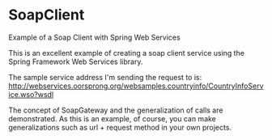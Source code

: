 # SoapClient
Example of a Soap Client with Spring Web Services

This is an excellent example of creating a soap client service using the Spring Framework Web Services library.

The sample service address I'm sending the request to is: http://webservices.oorsprong.org/websamples.countryinfo/CountryInfoService.wso?wsdl

The concept of SoapGateway and the generalization of calls are demonstrated. As this is an example, of course, you can make generalizations such as url + request method in your own projects.





